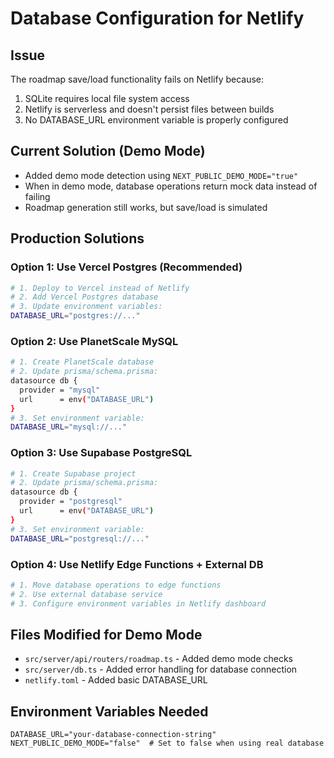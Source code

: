 # Database Configuration for Netlify

## Issue
The roadmap save/load functionality fails on Netlify because:
1. SQLite requires local file system access
2. Netlify is serverless and doesn't persist files between builds
3. No DATABASE_URL environment variable is properly configured

## Current Solution (Demo Mode)
- Added demo mode detection using `NEXT_PUBLIC_DEMO_MODE="true"`
- When in demo mode, database operations return mock data instead of failing
- Roadmap generation still works, but save/load is simulated

## Production Solutions

### Option 1: Use Vercel Postgres (Recommended)
```bash
# 1. Deploy to Vercel instead of Netlify
# 2. Add Vercel Postgres database
# 3. Update environment variables:
DATABASE_URL="postgres://..."
```

### Option 2: Use PlanetScale MySQL
```bash
# 1. Create PlanetScale database
# 2. Update prisma/schema.prisma:
datasource db {
  provider = "mysql"
  url      = env("DATABASE_URL")
}
# 3. Set environment variable:
DATABASE_URL="mysql://..."
```

### Option 3: Use Supabase PostgreSQL
```bash
# 1. Create Supabase project
# 2. Update prisma/schema.prisma:
datasource db {
  provider = "postgresql"
  url      = env("DATABASE_URL")
}
# 3. Set environment variable:
DATABASE_URL="postgresql://..."
```

### Option 4: Use Netlify Edge Functions + External DB
```bash
# 1. Move database operations to edge functions
# 2. Use external database service
# 3. Configure environment variables in Netlify dashboard
```

## Files Modified for Demo Mode
- `src/server/api/routers/roadmap.ts` - Added demo mode checks
- `src/server/db.ts` - Added error handling for database connection
- `netlify.toml` - Added basic DATABASE_URL

## Environment Variables Needed
```env
DATABASE_URL="your-database-connection-string"
NEXT_PUBLIC_DEMO_MODE="false"  # Set to false when using real database
```
